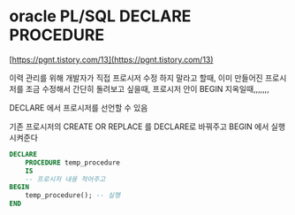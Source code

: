 # oracle PL/SQL DECLARE PROCEDURE

[https://pgnt.tistory.com/13](https://pgnt.tistory.com/13)

이력 관리를 위해 개발자가 직접 프로시저 수정 하지 말라고 할때, 이미 만들어진 프로시저를 조금 수정해서 간단히 돌려보고 싶을때, 프로시저 안이 BEGIN 지옥일때,,,,,,,

DECLARE 에서 프로시저를 선언할 수 있음

기존 프로시저의 CREATE OR REPLACE 를 DECLARE로 바꿔주고 BEGIN 에서 실행시켜준다

```sql
DECLARE
	PROCEDURE temp_procedure
	IS
	-- 프로시저 내용 적어주고
BEGIN
	temp_procedure(); -- 실행
END
```
